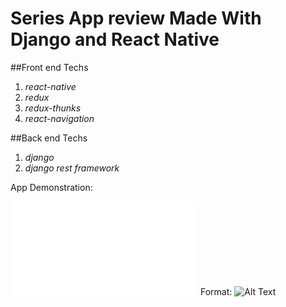 # Series App review Made With Django and React Native

##Front end Techs

1. *react-native*
1. *redux*
1. *redux-thunks*
1. *react-navigation*

##Back end Techs

1. *django*
1. *django rest framework*

App Demonstration: 

![GitHub Logo](/Desing/login.pdf)
Format: ![Alt Text](url)
